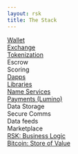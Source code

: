 ```yaml
---
layout: rsk
title: The Stack
---
```

 

<div class="container the-stack">

<div class="row rsk_green">
    <div class="col"><span><a href="/develop/apps/wallets/">Wallet</a></span></div>
    <div class="col"><span><a href="/develop/apps/exchanges/">Exchange</a></span></div>
    <div class="col"><span><a href="/tutorials/create-a-token">Tokenization</a></span></div>
    <div class="col"><span>Escrow</span></div>
    <div class="col"><span>Scoring</span></div>
</div>
<div class="row has-unique-col">
    <div class="col"><span><a href="/develop/">Dapps</a></span></div>
</div>
<div class="row has-unique-col rif_blue_text">
    <div class="col"><span><a href="/libraries/">Libraries</a></span></div>
</div>
<div class="row rif_blue">
    <div class="col"><span><a href="/rif/rns/">Name Services</a></span></div>
    <div class="col"><span><a href="/rif/lumino/">Payments (Lumino)</a></span></div>
    <div class="col"><span>Data Storage</span></div>
    <div class="col"><span>Secure Comms</span></div>
    <div class="col"><span>Data feeds</span></div>
    <div class="col"><span>Marketplace</span></div>
</div>

<div class="row has-unique-col rsk_blue">
    <div class="col"><span><a href="/rsk/">RSK: Business Logic</a></span></div>
</div>

<div class="row has-unique-col">
    <div class="col"><span><a href="https://bitcoin.org/en/development">Bitcoin: Store of Value</a></span></div>
</div>

</div>